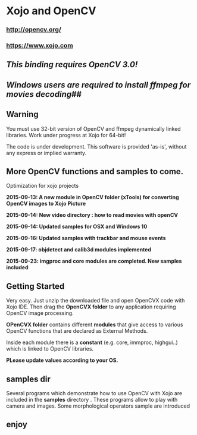 # Xojo and OpenCV
### http://opencv.org/
### https://www.xojo.com

## *This binding requires OpenCV 3.0!*
## *Windows users are required to install ffmpeg for movies decoding*##

## Warning
You must use 32-bit version of OpenCV and ffmpeg dynamically linked libraries. 
Work under progress at Xojo for 64-bit!

The code is under development. This software is provided 'as-is', without any express or implied warranty. 

## More OpenCV functions and samples to come. 
Optimization for xojo projects

**2015-09-13: A new module in OpenCV folder (xTools) for converting OpenCV images to Xojo Picture**

**2015-09-14: New video directory : how to read movies with openCV**

**2015-09-14: Updated samples for OSX and Windows 10**

**2015-09-16: Updated samples with trackbar and mouse events**

**2015-09-17: objdetect and calib3d modules implemented**

**2015-09-23: imgproc and core modules are completed. New samples included**





## Getting Started
Very easy. Just unzip the downloaded file and open OpenCVX code with Xojo IDE. Then drag the **OpenCVX folder** to any application requiring OpenCV image processing. 

**OPenCVX folder** contains different **modules** that give access to various OpenCV functions that are declared as External Methods.

Inside each module there is a **constant** (e.g. core, immproc, highgui..) which is linked to  OpenCV libraries. 

**PLease update values according to your OS.**


## samples dir
Several programs which demonstrate how to use OpenCV with Xojo are included in the **samples** directory .
These programs allow to play with camera and images.
Some morphological operators sample are introduced


## enjoy


